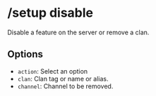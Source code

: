 # /setup disable

Disable a feature on the server or remove a clan.

## Options

- `action`: Select an option
- `clan`: Clan tag or name or alias.
- `channel`: Channel to be removed.

